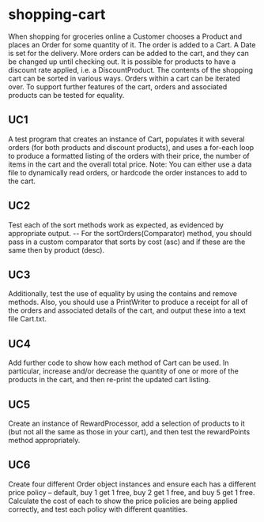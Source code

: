 # shopping-cart

When shopping for groceries online a Customer chooses a Product and places an Order for some quantity of it.
The order is added to a Cart. A Date is set for the delivery. More orders can be added to the cart, and they can be changed up until checking out.
It is possible for products to have a discount rate applied, i.e. a DiscountProduct. The contents of the shopping cart can be sorted in various ways. 
Orders within a cart can be iterated over. To support further features of the cart, orders and associated products can be tested for equality.

## UC1
A test program that creates an instance of Cart, populates it with several orders (for both products and discount products), and uses a for-each loop to produce a formatted listing of the orders with their price, the number of items in the cart and the overall total price.
Note: You can either use a data file to dynamically read orders, or hardcode the order instances to add to the cart.


## UC2
Test each of the sort methods work as expected, as evidenced by appropriate output.
    -- For the sortOrders(Comparator<Order>) method, you should pass in a custom comparator that sorts by cost (asc) and if these are the same then by product (desc).


## UC3
Additionally, test the use of equality by using the contains and remove methods. Also, you should use a PrintWriter to produce a receipt for all of the orders and associated details of the cart, and output these into a text file Cart.txt.


## UC4
Add further code to show how each method of Cart can be used. In particular, increase and/or decrease the quantity of one or more of the products in the cart, and then re-print the updated cart listing.


## UC5
Create an instance of RewardProcessor, add a selection of products to it (but not all the same as those in your cart), and then test the rewardPoints method appropriately.


## UC6
Create four different Order object instances and ensure each has a different price policy – default, buy 1 get 1 free, buy 2 get 1 free, and buy 5 get 1 free.
Calculate the cost of each to show the price policies are being applied correctly, and test each policy with different quantities.
